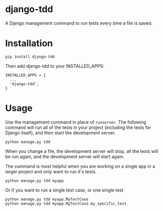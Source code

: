 django-tdd
==========

A Django management command to run tests every time a file is saved.

Installation
===

    pip install django-tdd

Then add django-tdd to your INSTALLED_APPS:

    INSTALLED_APPS = {
      ...
      'django-tdd',
    }

Usage
===

Use the management command in place of `runserver`. The following command will run all of the tests in your project (including the tests for Django itself), and then start the development server.

    python manage.py tdd

When you change a file, the development server will stop, all the tests will be run again, and the development server will start again.

The command is most helpful when you are working on a single app in a larger project and only want to run it's tests.

    python manage.py tdd myapp

Or if you want to run a single test case, or one single test

    python manage.py tdd myapp.MyTestCase
    python manage.py tdd myapp.MyTestCase.my_specific_test

